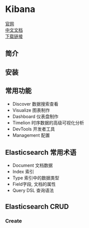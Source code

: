 # Kibana

[官网](https://www.elastic.co/products/kibana)   
[中文文档](https://www.elastic.co/guide/cn/kibana/current/index.html)   
[下载链接](https://www.elastic.co/downloads/kibana)

## 简介 

## 安装


## 常用功能

* Discover 数据搜索查看
* Visualize 图表制作
* Dashboard 仪表盘制作
* Timelion 时序数据的高级可视化分析
* DevTools 开发者工具
* Management 配置


## Elasticsearch 常用术语

* Document 文档数据
* Index 索引
* Type 索引中的数据类型
* Field字段, 文档的属性
* Query DSL 查询语法

## Elasticsearch CRUD

### Create


